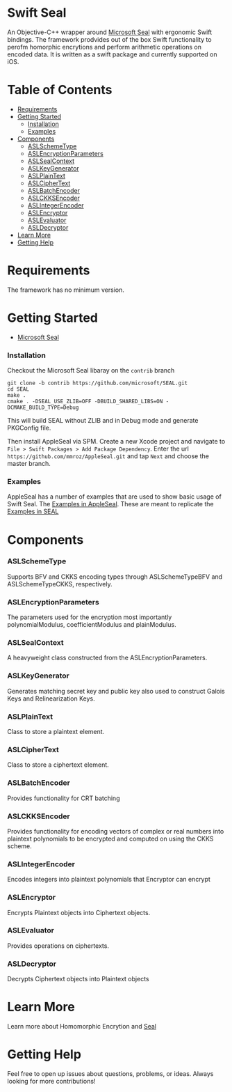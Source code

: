 # Swift Seal

An Objective-C++ wrapper around  [Microsoft Seal](https://github.com/microsoft/SEAL) with ergonomic Swift bindings. The framework prodvides out of the box Swift functionality to perofm homorphic encrytions and perform arithmetic operations on encoded data. It is written as a swift package and currently supported on iOS.

# Table of Contents
* [Requirements](#requirements)
* [Getting Started](#getting-started)
    * [Installation](#installation)
    * [Examples](#asl-examples)
* [Components](#components)
   * [ASLSchemeType](#asl-schemeType)
   * [ASLEncryptionParameters](#asl-encryption-parameters)
   * [ASLSealContext](#asl-seal-context")
   * [ASLKeyGenerator](#asl-key-generator)
   * [ASLPlainText](#asl-plain-text)
   * [ASLCipherText](#asl-cipher-text)
   * [ASLBatchEncoder](#asl-batchEncoder)
   * [ASLCKKSEncoder](#asl-ckksEncoder)
   * [ASLIntegerEncoder](#asl-integerEncoder)
   * [ASLEncryptor](#asl-encryptor)
   * [ASLEvaluator](#asl-evaluator)
   * [ASLDecryptor](#asl-decryptor)
* [Learn More](#learn-more)
* [Getting Help](#getting-help)


# Requirements <a name="requirements"></a>

The framework has no minimum version.

# Getting Started <a name="getting-started"></a>

* [Microsoft Seal](https://github.com/microsoft/SEAL) 

### Installation <a name="installation"></a>

Checkout the Microsoft Seal libaray on the `contrib` branch

```
git clone -b contrib https://github.com/microsoft/SEAL.git
cd SEAL
make .
cmake . -DSEAL_USE_ZLIB=OFF -DBUILD_SHARED_LIBS=ON -DCMAKE_BUILD_TYPE=Debug
```
This will build SEAL without ZLIB and in Debug mode and generate PKGConfig file.

Then install AppleSeal via SPM. Create a new Xcode project and navigate to `File > Swift Packages > Add Package Dependency`. Enter the url `https://github.com/mmroz/AppleSeal.git` and tap `Next` and choose the master branch.

### Examples <a name="asl-examples"></a>

AppleSeal has a number of examples that are used to show basic usage of Swift Seal. The [Examples in AppleSeal](https://github.com/mmroz/SwiftSeal/tree/master/Tests/AppleSealTests/Examples). These are meant to replicate the [Examples in SEAL](https://github.com/microsoft/SEAL/tree/master/native/examples)

# Components <a name="components"></a>

### ASLSchemeType  <a name="asl-schemeType"></a>
Supports BFV and CKKS encoding types through ASLSchemeTypeBFV and  ASLSchemeTypeCKKS, respectively.

### ASLEncryptionParameters  <a name="asl-encryption-parameters"></a>

The parameters used for the encryption most importantly polynomialModulus, coefficientModulus and plainModulus.

### ASLSealContext  <a name="asl-seal-context"></a>

A heavyweight class constructed from the ASLEncryptionParameters.

### ASLKeyGenerator  <a name="asl-key-generator"></a>

Generates matching secret key and public key also used to construct Galois Keys and Relinearization Keys.

### ASLPlainText  <a name="asl-plain-text"></a>

Class to store a plaintext element.

### ASLCipherText  <a name="asl-cipher-text"></a>

Class to store a ciphertext element.

### ASLBatchEncoder <a name="asl-batchEncoder"></a>

Provides functionality for CRT batching

### ASLCKKSEncoder <a name="asl-ckksEncoder"></a>

Provides functionality for encoding vectors of complex or real numbers into
plaintext polynomials to be encrypted and computed on using the CKKS scheme.

### ASLIntegerEncoder <a name="asl-integerEncoder"></a>

Encodes integers into plaintext polynomials that Encryptor can encrypt

### ASLEncryptor  <a name="asl-encryptor"></a>

Encrypts Plaintext objects into Ciphertext objects.

### ASLEvaluator  <a name="asl-evaluator"></a>

Provides operations on ciphertexts.

### ASLDecryptor  <a name="asl-decryptor"></a>

Decrypts Ciphertext objects into Plaintext objects

# Learn More <a name="learn-more"></a>

Learn more about Homomorphic Encrytion and [Seal](https://www.microsoft.com/en-us/research/project/microsoft-seal/)

# Getting Help <a name="getting-help"></a>

Feel free to open up issues about questions, problems, or ideas. Always looking for more contributions!
